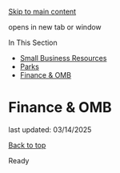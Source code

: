 [Skip to main content](https://www.pittsburghpa.gov/Training/Finance-OMB#main-content)

opens in new tab or window

In This Section

- [Small Business Resources](https://www.pittsburghpa.gov/Business-Development/Small-Business-Resources)
- [Parks](https://www.pittsburghpa.gov/Training/Parks)
- [Finance & OMB](https://www.pittsburghpa.gov/Training/Finance-OMB)

# Finance & OMB

last updated: 03/14/2025

[Back to top](https://www.pittsburghpa.gov/Training/Finance-OMB#body-top)

Ready
